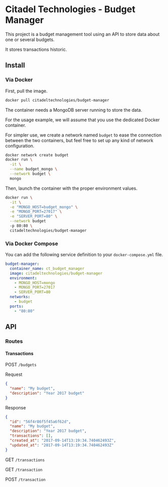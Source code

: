 Citadel Technologies - Budget Manager
=====================================

This project is a budget management tool using an API to store data about one or several budgets.

It stores transactions historic.

Install
-------

### Via Docker

First, pull the image.

```sh
docker pull citadeltechnologies/budget-manager
```

The container needs a MongoDB server running to store the data.

For the usage example, we will assume that you use the dedicated Docker container.

For simpler use, we create a network named ```budget``` to ease the connection between the two containers, but feel free to set up any kind of network configuration.

```sh
docker network create budget
docker run \
  -it \
  --name budget_mongo \
  --network budget \
  mongo
```

Then, launch the container with the proper environment values.

```sh
docker run \
  -it \
  -e "MONGO_HOST=budget_mongo" \
  -e "MONGO_PORT=27017" \
  -e "SERVER_PORT=80" \
  --network budget
  -p 80:80 \
  citadeltechnologies/budget-manager
```

### Via Docker Compose

You can add the following service definition to your ```docker-compose.yml``` file.

```yml
budget-manager:
  container_name: ct_budget_manager
  image: citadeltechnologies/budget-manager
  environment:
    - MONGO_HOST=mongo
    - MONGO_PORT=27017
    - SERVER_PORT=80
  networks:
    - budget
  ports:
    - "80:80"
```

API
-----

### Routes

#### Transactions

POST ```/budgets```

Request
```json
{
  "name": "My budget",
  "description": "Year 2017 budget"
}
```

Response
```json
{
  "id": "56f4r86f5f45a6f62d",
  "name": "My budget",
  "description": "Year 2017 budget",
  "transactions": [],
  "created_at": "2017-09-14T13:19:34.740462493Z",
  "updated_at": "2017-09-14T13:19:34.740462493Z"
}
```

GET ```/transactions```

GET ```/transaction```

POST ```/transaction```
